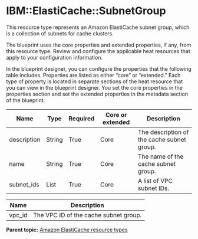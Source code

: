 # IBM::ElastiCache::SubnetGroup

This resource type represents an Amazon ElastiCache subnet group, which is a collection of subnets for cache clusters.

The blueprint uses the core properties and extended properties, if any, from this resource type. Review and configure the applicable heat resources that apply to your configuration information.

In the blueprint designer, you can configure the properties that the following table includes. Properties are listed as either “core” or “extended.” Each type of property is located in separate sections of the heat resource that you can view in the blueprint designer. You set the core properties in the properties section and set the extended properties in the metadata section of the blueprint.

|Name|Type|Required|Core or extended|Description|
|----|----|--------|----------------|-----------|
|description|String|True|Core|The description of the cache subnet group.|
|name|String|True|Core|The name of the cache subnet group.|
|subnet\_ids|List|True|Core|A list of VPC subnet IDs.|

|Name|Description|
|----|-----------|
|vpc\_id|The VPC ID of the cache subnet group.|

**Parent topic:** [Amazon ElastiCache resource types](../../com.edt.heat.reference.doc/topics/ref_heat_types_elasticache_ov.md)

